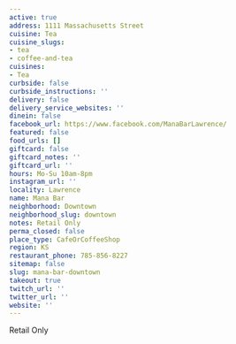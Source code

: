 ```yaml
---
active: true
address: 1111 Massachusetts Street
cuisine: Tea
cuisine_slugs:
- tea
- coffee-and-tea
cuisines:
- Tea
curbside: false
curbside_instructions: ''
delivery: false
delivery_service_websites: ''
dinein: false
facebook_url: https://www.facebook.com/ManaBarLawrence/
featured: false
food_urls: []
giftcard: false
giftcard_notes: ''
giftcard_url: ''
hours: Mo-Su 10am-8pm
instagram_url: ''
locality: Lawrence
name: Mana Bar
neighborhood: Downtown
neighborhood_slug: downtown
notes: Retail Only
perma_closed: false
place_type: CafeOrCoffeeShop
region: KS
restaurant_phone: 785-856-8227
sitemap: false
slug: mana-bar-downtown
takeout: true
twitch_url: ''
twitter_url: ''
website: ''
---
```


Retail Only